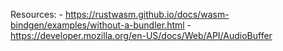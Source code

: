 Resources:
	- https://rustwasm.github.io/docs/wasm-bindgen/examples/without-a-bundler.html
	- https://developer.mozilla.org/en-US/docs/Web/API/AudioBuffer
